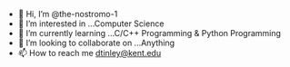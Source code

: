 - 👋 Hi, I’m @the-nostromo-1
- 👀 I’m interested in ...Computer Science
- 🌱 I’m currently learning ...C/C++ Programming & Python Programming
- 💞️ I’m looking to collaborate on ...Anything 
- 📫 How to reach me dtinley@kent.edu

<!---
the-nostromo-1/the-nostromo-1 is a ✨ special ✨ repository because its `README.md` (this file) appears on your GitHub profile.
You can click the Preview link to take a look at your changes.
--->
